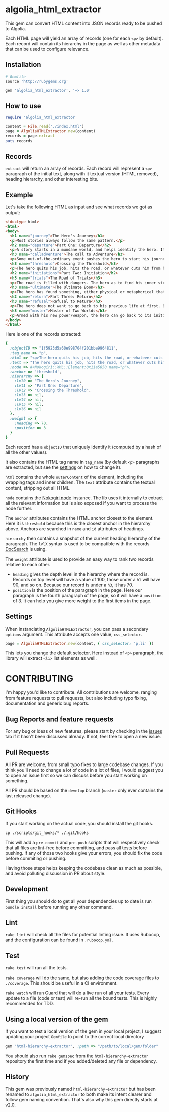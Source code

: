 # algolia_html_extractor

This gem can convert HTML content into JSON records ready to be pushed to
Algolia.

Each HTML page will yield an array of records (one for each `<p>` by default).
Each record will contain its hierarchy in the page as well as other metadata
that can be used to configure relevance.

## Installation

```ruby
# Gemfile
source 'http://rubygems.org'

gem 'algolia_html_extractor', '~> 1.0'
```

## How to use

```ruby
require 'algolia_html_extractor'

content = File.read('./index.html')
page = AlgoliaHTMLExtractor.new(content)
records = page.extract
puts records
```

## Records

`extract` will return an array of records. Each record will represent a `<p>`
paragraph of the initial text, along with it textual version (HTML removed),
heading hierarchy, and other interesting bits.

## Example

Let's take the following HTML as input and see what records we got as output:

```html
<!doctype html>
<html>
<body>
  <h1 name="journey">The Hero's Journey</h1>
  <p>Most stories always follow the same pattern.</p>
  <h2 name="departure">Part One: Departure</h2>
  <p>A story starts in a mundane world, and helps identify the hero. It helps puts all the achievements of the story into perspective.</p>
  <h3 name="calladventure">The call to Adventure</h3>
  <p>Some out-of-the-ordinary event pushes the hero to start his journey.</p>
  <h3 name="threshold">Crossing the Threshold</h3>
  <p>The hero quits his job, hits the road, or whatever cuts him from his previous life.</p>
  <h2 name="initiations">Part Two: Initiation</h2>
  <h3 name="trials">The Road of Trials</h3>
  <p>The road is filled with dangers. The hero as to find his inner strength to overcome them.</p>
  <h3 name="ultimate">The Ultimate Boon</h3>
  <p>The hero has found something, either physical or metaphorical that changes him.</p>
  <h2 name="return">Part Three: Return</h2>
  <h3 name="refusal">Refusal to Return</h3>
  <p>The hero does not want to go back to his previous life at first. But then, an event will make him change his mind.</p>
  <h3 name="master">Master of Two Worlds</h3>
  <p>Armed with his new power/weapon, the hero can go back to its initial world and fix all the issues he had there.</p>
</body>
</html>
```

Here is one of the records extracted:

```ruby
{
  :objectID => "1f5923d5a60e998704f201bbe9964811",
  :tag_name => "p",
  :html => "<p>The hero quits his job, hits the road, or whatever cuts him from his previous life.</p>",
  :text => "The hero quits his job, hits the road, or whatever cuts him from his previous life.",
  :node => #<Nokogiri::XML::Element:0x11a5850 name="p">,
  :anchor => 'threshold',
  :hierarchy => {
    :lvl0 => "The Hero's Journey",
    :lvl1 => "Part One: Departure",
    :lvl2 => "Crossing the Threshold",
    :lvl3 => nil,
    :lvl4 => nil,
    :lvl5 => nil,
    :lvl6 => nil
  },
  :weight => {
    :heading => 70,
    :position => 3
  }
}
```

Each record has a `objectID` that uniquely identify it (computed by a hash of all
the other values).

It also contains the HTML tag name in `tag_name` (by default `<p>`
paragraphs are extracted, but see the [settings][3] on how to change it).

`html` contains the whole `outerContent` of the element, including the wrapping
tags and inner children. The `text` attribute contains the textual content,
stripping out all HTML.

`node` contains the [Nokogiri node][4] instance. The lib uses it internally to
extract all the relevant information but is also exposed if you want to process
the node further.

The `anchor` attributes contains the HTML anchor closest to the element. Here it
is `threshold` because this is the closest anchor in the hierarchy above.
Anchors are searched in `name` and `id` attributes of headings.

`hierarchy` then contains a snapshot of the current heading hierarchy of the
paragraph. The `lvlX` syntax is used to be compatible with the records
[DocSearch][5] is using.

The `weight` attribute is used to provide an easy way to rank two records
relative to each other.

- `heading` gives the depth level in the hierarchy where the record is. Records
  on top level will have a value of 100, those under a `h1` will have 90, and so
  on. Because our record is under a `h3`, it has 70.
- `position` is the position of the paragraph in the page. Here our paragraph is
  the fourth paragraph of the page, so it will have a `position` of 3. It can
  help you give more weight to the first items in the page.

## Settings

When instanciating `AlgoliaHTMLExtractor`, you can pass a secondary `options`
argument. This attribute accepts one value, `css_selector`.

```ruby
page = AlgoliaHTMLExtractor.new(content, { css_selector: 'p,li' })
```

This lets you change the default selector. Here instead of `<p>` paragraph,
the library will extract `<li>` list elements as well.

# CONTRIBUTING

I'm happy you'd like to contribute. All contributions are welcome, ranging from
feature requests to pull requests, but also including typo fixing, documentation
and generic bug reports.

## Bug Reports and feature requests

For any bug or ideas of new features, please start by checking in the
[issues](https://github.com/pixelastic/html-hierarchy-extractor/issues) tab if
it hasn't been discussed already. If not, feel free to open a new issue.

## Pull Requests

All PR are welcome, from small typo fixes to large codebase changes. If you
think you'll need to change a lot of code in a lot of files, I would suggest you
to open an issue first so we can discuss before you start working on something.

All PR should be based on the `develop` branch (`master` only ever contains the
last released change).

## Git Hooks

If you start working on the actual code, you should install the git hooks.

```
cp ./scripts/git_hooks/* ./.git/hooks
```

This will add a `pre-commit` and `pre-push` scripts that will respectively check
that all files are lint-free before committing, and pass all tests before
pushing. If any of those two hooks give your errors, you should fix the code
before commiting or pushing.

Having those steps helps keeping the codebase clean as much as possible, and
avoid polluting discussion in PR about style.

## Development

First thing you should do to get all your dependencies up to date is run `bundle
install` before running any other command.

## Lint

`rake lint` will check all the files for potential linting issue. It uses
Rubocop, and the configuration can be found in `.rubocop.yml`.

## Test

`rake test` will run all the tests. 

`rake coverage` will do the same, but also adding the code coverage files to
`./coverage`. This should be useful in a CI environment.

`rake watch` will run Guard that will do a live run of all your tests. Every
update to a file (code or test) will re-run all the bound tests. This is highly
recommended for TDD.

## Using a local version of the gem

If you want to test a local version of the gem in your local project, I suggest
updating your project `Gemfile` to point to the correct local directory

```ruby
gem "html-hierarchy-extractor", :path => "/path/to/local/gem/folder"
```

You should also run `rake gemspec` from the `html-hierarchy-extractor`
repository the first time and if you added/deleted any file or dependency.

## History

This gem was previously named `html-hierarchy-extractor` but has been renamed to
`algolia_html_extractor` to both make its intent clearer and follow gem naming
convention. That's also why this gem directly starts at v2.0.


[1]: https://www.algolia.com/
[2]: https://community.algolia.com/docsearch/
[3]: #Settings
[4]: http://www.rubydoc.info/github/sparklemotion/nokogiri/Nokogiri/XML/Node
[5]: https://community.algolia.com/docsearch/
